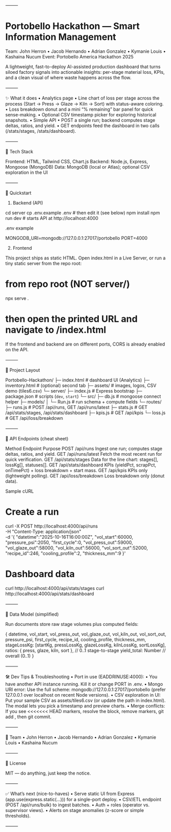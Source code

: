 ⸻

# Portobello Hackathon — Smart Information Management

Team: John Herron • Jacob Hernando • Adrian Gonzalez • Kymanie Louis • Kashaina Nucum
Event: Portobello America Hackathon 2025

A lightweight, fast-to-deploy AI-assisted production dashboard that turns siloed factory signals into actionable insights: per-stage material loss, KPIs, and a clean visual of where waste happens across the flow.

⸻

✨ What it does
	•	Analytics page
	•	Line chart of loss per stage across the process (Start → Press → Glaze → Kiln → Sort) with status-aware coloring.
	•	Loss breakdown donut and a mini “% remaining” bar panel for quick sense-making.
	•	Optional CSV timestamp picker for exploring historical snapshots.
	•	Simple API
	•	POST a single run; backend computes stage deltas, ratios, and yield.
	•	GET endpoints feed the dashboard in two calls (/stats/stages, /stats/dashboard).

⸻

🧱 Tech Stack

Frontend: HTML, Tailwind CSS, Chart.js
Backend: Node.js, Express, Mongoose (MongoDB)
Data: MongoDB (local or Atlas); optional CSV exploration in the UI

⸻

🚀 Quickstart

1) Backend (API)

cd server
cp .env.example .env   # then edit it (see below)
npm install
npm run dev            # starts API at http://localhost:4000

.env example

MONGODB_URI=mongodb://127.0.0.1:27017/portobello
PORT=4000

2) Frontend

This project ships as static HTML. Open index.html in a Live Server, or run a tiny static server from the repo root:

# from repo root (NOT server/)
npx serve .
# then open the printed URL and navigate to /index.html

If the frontend and backend are on different ports, CORS is already enabled on the API.

⸻

📂 Project Layout

Portobello-Hackathon/
├─ index.html                # dashboard UI (Analytics)
├─ inventory.html            # (optional) second tab
├─ assets/                   # images, logos, CSV demo (tiles6.csv)
└─ server/
   ├─ index.js               # Express bootstrap
   ├─ package.json           # scripts (`dev`, `start`)
   └─ src/
      ├─ db.js               # mongoose connect helper
      ├─ models/
      │  └─ Run.js           # run schema + compute fields
      └─ routes/
         ├─ runs.js          # POST /api/runs, GET /api/runs/latest
         ├─ stats.js         # GET /api/stats/stages, /api/stats/dashboard
         ├─ kpis.js          # GET /api/kpis
         └─ loss.js          # GET /api/loss/breakdown


⸻

🔌 API Endpoints (cheat sheet)

Method	Endpoint	Purpose
POST	/api/runs	Ingest one run; computes stage deltas, ratios, and yield.
GET	/api/runs/latest	Fetch the most recent run for quick verification.
GET	/api/stats/stages	Data for the line chart: stages[], lossKg[], statuses[].
GET	/api/stats/dashboard	KPIs (yieldPct, scrapPct, onTimePct) + loss breakdown + start mass.
GET	/api/kpis	KPIs only (lightweight polling).
GET	/api/loss/breakdown	Loss breakdown only (donut data).

Sample cURL

# Create a run
curl -X POST http://localhost:4000/api/runs \
  -H "Content-Type: application/json" \
  -d '{
    "datetime":"2025-10-16T16:00:00Z",
    "vol_start":60000,
    "pressure_psi":2050,
    "first_cycle":0,
    "vol_press_out":59000,
    "vol_glaze_out":58000,
    "vol_kiln_out":56000,
    "vol_sort_out":52000,
    "recipe_id":246,
    "cooling_profile":2,
    "thickness_mm":9
  }'

# Dashboard data
curl http://localhost:4000/api/stats/stages
curl http://localhost:4000/api/stats/dashboard


⸻

🧠 Data Model (simplified)

Run documents store raw stage volumes plus computed fields:

{
  datetime, vol_start, vol_press_out, vol_glaze_out, vol_kiln_out, vol_sort_out,
  pressure_psi, first_cycle, recipe_id, cooling_profile, thickness_mm,
  stageLossKg: [startKg, pressLossKg, glazeLossKg, kilnLossKg, sortLossKg],
  ratios: { press, glaze, kiln, sort },    // 0..1 stage-to-stage
  yield_total: Number                      // overall (0..1)
}


⸻

🛠️ Dev Tips & Troubleshooting
	•	Port in use (EADDRINUSE:4000):
	•	You have another API instance running. Kill it or change PORT in .env.
	•	Mongo URI error:
Use the full scheme: mongodb://127.0.0.1:27017/portobello (prefer 127.0.0.1 over localhost on recent Node versions).
	•	CSV exploration in UI:
Put your sample CSV as assets/tiles6.csv (or update the path in index.html). The modal lets you pick a timestamp and preview charts.
	•	Merge conflicts:
If you see <<<<<<< HEAD markers, resolve the block, remove markers, git add <file>, then git commit.

⸻

🤝 Team
	•	John Herron
	•	Jacob Hernando
	•	Adrian Gonzalez
	•	Kymanie Louis
	•	Kashaina Nucum

⸻

📜 License

MIT — do anything, just keep the notice.

⸻

✅ What’s next (nice-to-haves)
	•	Serve static UI from Express (app.use(express.static(...))) for a single-port deploy.
	•	CSV/ETL endpoint (POST /api/runs/bulk) to ingest batches.
	•	Auth + roles (operator vs. supervisor views).
	•	Alerts on stage anomalies (z-score or simple thresholds).

⸻